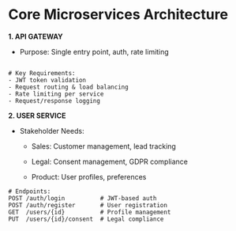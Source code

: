 # Core Microservices Architecture

**1. API GATEWAY**

- Purpose: Single entry point, auth, rate limiting
```

# Key Requirements:
- JWT token validation
- Request routing & load balancing
- Rate limiting per service
- Request/response logging
```
**2. USER SERVICE**

- Stakeholder Needs:

    - Sales: Customer management, lead tracking

    - Legal: Consent management, GDPR compliance

    - Product: User profiles, preferences
```
# Endpoints:
POST /auth/login          # JWT-based auth
POST /auth/register       # User registration  
GET  /users/{id}          # Profile management
PUT  /users/{id}/consent  # Legal compliance
```
